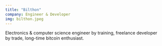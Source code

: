 ```yaml
---
title: "Bilthon"
company: Engineer & Developer
img: bilthon.jpeg
---
```


Electronics & computer science engineer by training, freelance developer by trade, long-time bitcoin enthusiast.